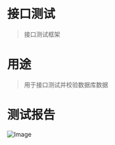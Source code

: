 # 接口测试

>接口测试框架

# 用途

>用于接口测试并校验数据库数据

# 测试报告
![Image](http://192.168.1.18:18081/l.tao/taolei/raw/9e46596bc239bc11c6fef1ac4d000d097a6fc015/screenshot/report.png?inline=false)
